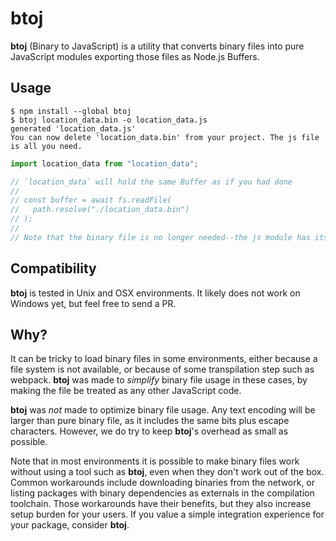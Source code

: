 # **btoj**

**btoj** (Binary to JavaScript) is a utility that converts binary files into pure JavaScript modules exporting those files as Node.js Buffers.

## Usage

```console
$ npm install --global btoj
$ btoj location_data.bin -o location_data.js
generated 'location_data.js'
You can now delete 'location_data.bin' from your project. The js file is all you need.
```

```js
import location_data from "location_data";

// `location_data` will hold the same Buffer as if you had done
//
// const buffer = await fs.readFile(
//   path.resolve("./location_data.bin")
// );
//
// Note that the binary file is no longer needed--the js module has its data.
```

## Compatibility

**btoj** is tested in Unix and OSX environments. It likely does not work on Windows yet, but feel free to send a PR.

## Why?

It can be tricky to load binary files in some environments, either because a file system is not available, or because of some transpilation step such as webpack. **btoj** was made to _simplify_ binary file usage in these cases, by making the file be treated as any other JavaScript code.

**btoj** was _not_ made to optimize binary file usage. Any text encoding will be larger than pure binary file, as it includes the same bits plus escape characters. However, we do try to keep **btoj**'s overhead as small as possible.

Note that in most environments it is possible to make binary files work without using a tool such as **btoj**, even when they don't work out of the box. Common workarounds include downloading binaries from the network, or listing packages with binary dependencies as externals in the compilation toolchain. Those workarounds have their benefits, but they also increase setup burden for your users. If you value a simple integration experience for your package, consider **btoj**.
